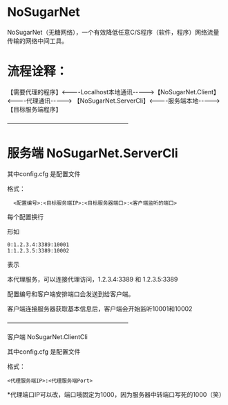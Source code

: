# NoSugarNet

NoSugarNet（无糖网络），一个有效降低任意C/S程序（软件，程序）网络流量传输的网络中间工具。



# 流程诠释：

【需要代理的程序】<----Localhost本地通讯----->【NoSugarNet.Client】 <----代理通讯-----> 【NoSugarNet.ServerCli】<----服务端本地-----> 【目标服务端程序】

————————————————————

# 服务端 NoSugarNet.ServerCli

其中config.cfg 是配置文件

格式：

```
  <配置编号>:<目标服务端IP>:<目标服务器端口>:<客户端监听的端口>
```

每个配置换行

形如

```
0:1.2.3.4:3389:10001
1:1.2.3.5:3389:10002
```

表示

本代理服务，可以连接代理访问，1.2.3.4:3389 和 1.2.3.5:3389 

配置编号和客户端安排端口会发送到给客户端。

客户端连接服务器获取基本信息后，客户端会开始监听10001和10002

————————————————————

客户端 NoSugarNet.ClientCli

其中config.cfg 是配置文件

格式：

```
<代理服务端IP>:<代理服务端Port>
```

*代理端口IP可以改，端口哦固定为1000，因为服务器中转端口写死的1000（笑）


